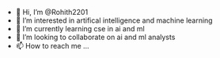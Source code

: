 - 👋 Hi, I’m @Rohith2201
- 👀 I’m interested in artifical intelligence and machine learning 
- 🌱 I’m currently learning cse in ai and ml 
- 💞️ I’m looking to collaborate on ai and ml analysts 
- 📫 How to reach me ...

<!---
Rohith2201/Rohith2201 is a ✨ special ✨ repository because its `README.md` (this file) appears on your GitHub profile.
You can click the Preview link to take a look at your changes.
--->
